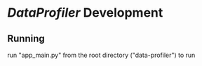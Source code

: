 # *DataProfiler* Development

## Running

run "app_main.py" from the root directory ("data-profiler") to run